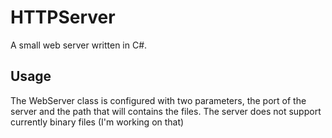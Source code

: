 HTTPServer
==========
A small web server written in C#.

Usage
-----

The WebServer class is configured with two parameters, the port of the server and the path that will contains the files. The server does not support currently binary files (I'm working on that)
